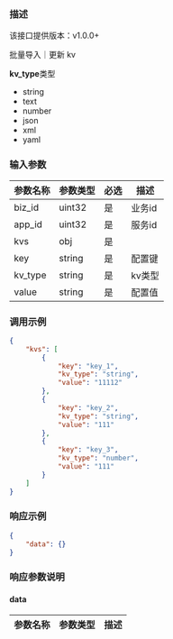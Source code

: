 ### 描述

该接口提供版本：v1.0.0+

批量导入｜更新 kv

**kv_type**类型

- string
- text
- number
- json
- xml
- yaml



### 输入参数

| 参数名称 | 参数类型 | 必选 | 描述   |
| -------- | -------- | ---- | ------ |
| biz_id   | uint32   | 是   | 业务id |
| app_id   | uint32   | 是   | 服务id |
| kvs      | obj      | 是   |        |
| key      | string   | 是   | 配置键 |
| kv_type  | string   | 是   | kv类型 |
| value    | string   | 是   | 配置值 |

### 调用示例

```json
{
    "kvs": [
        {
            "key": "key_1",
            "kv_type": "string",
            "value": "11112"
        },
        {
            "key": "key_2",
            "kv_type": "string",
            "value": "111"
        },
        {
            "key": "key_3",
            "kv_type": "number",
            "value": "111"
        }
    ]
}
```

### 响应示例

```json
{
    "data": {}
}
```

### 响应参数说明

#### data

| 参数名称 | 参数类型 | 描述 |
| -------- | -------- | ---- |